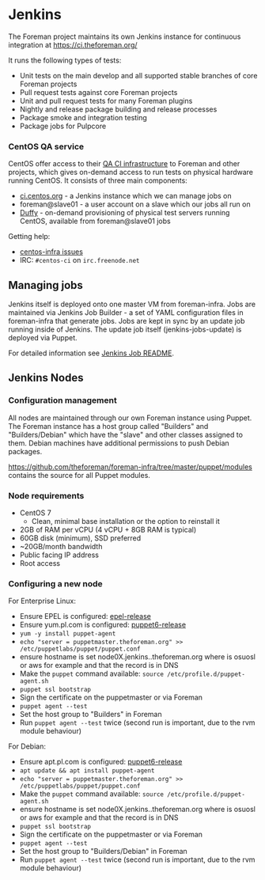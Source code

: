 # Jenkins

The Foreman project maintains its own Jenkins instance for continuous integration at https://ci.theforeman.org/

It runs the following types of tests:

* Unit tests on the main develop and all supported stable branches of core Foreman projects
* Pull request tests against core Foreman projects
* Unit and pull request tests for many Foreman plugins
* Nightly and release package building and release processes
* Package smoke and integration testing
* Package jobs for Pulpcore

### CentOS QA service

CentOS offer access to their [QA CI infrastructure](https://wiki.centos.org/QaWiki/CI) to Foreman and other projects, which gives on-demand access to run tests on physical hardware running CentOS.  It consists of three main components:

* [ci.centos.org](https://ci.centos.org) - a Jenkins instance which we can manage jobs on
* foreman@slave01 - a user account on a slave which our jobs all run on
* [Duffy](https://wiki.centos.org/QaWiki/CI/Duffy) - on-demand provisioning of physical test servers running CentOS, available from foreman@slave01 jobs

Getting help:

* [centos-infra issues](https://pagure.io/centos-infra/issues)
* IRC: `#centos-ci` on `irc.freenode.net`

## Managing jobs

Jenkins itself is deployed onto one master VM from foreman-infra.  Jobs are maintained via Jenkins Job Builder - a set of YAML configuration files in foreman-infra that generate jobs. Jobs are kept in sync by an update job running inside of Jenkins. The update job itself (jenkins-jobs-update) is deployed via Puppet.

For detailed information see [Jenkins Job README](https://github.com/theforeman/jenkins-jobs/blob/master/README.md).

## Jenkins Nodes

### Configuration management

All nodes are maintained through our own Foreman instance using Puppet.  The Foreman instance has a host group called "Builders" and "Builders/Debian" which have the "slave" and other classes assigned to them. Debian machines have additional permissions to push Debian packages.

https://github.com/theforeman/foreman-infra/tree/master/puppet/modules contains the source for all Puppet modules.

### Node requirements

* CentOS 7
  * Clean, minimal base installation or the option to reinstall it
* 2GB of RAM per vCPU (4 vCPU + 8GB RAM is typical)
* 60GB disk (minimum), SSD preferred
* ~20GB/month bandwidth
* Public facing IP address
* Root access

### Configuring a new node

For Enterprise Linux:

* Ensure EPEL is configured: [epel-release](https://dl.fedoraproject.org/pub/epel/epel-release-latest-7.noarch.rpm)
* Ensure yum.pl.com is configured: [puppet6-release](https://yum.puppet.com/puppet6/puppet6-release-el-7.noarch.rpm)
* `yum -y install puppet-agent`
* `echo "server = puppetmaster.theforeman.org" >> /etc/puppetlabs/puppet/puppet.conf`
* ensure hostname is set node0X.jenkins.<provider>.theforeman.org where <provider> is osuosl or aws for example and that the record is in DNS
* Make the `puppet` command available: `source /etc/profile.d/puppet-agent.sh`
* `puppet ssl bootstrap`
* Sign the certificate on the puppetmaster or via Foreman
* `puppet agent --test`
* Set the host group to "Builders" in Foreman
* Run `puppet agent --test` twice (second run is important, due to the rvm module behaviour)


For Debian:

* Ensure apt.pl.com is configured: [puppet6-release](https://apt.puppetlabs.com/puppet6-release-buster.deb)
* `apt update && apt install puppet-agent`
* `echo "server = puppetmaster.theforeman.org" >> /etc/puppetlabs/puppet/puppet.conf`
* Make the `puppet` command available: `source /etc/profile.d/puppet-agent.sh`
* ensure hostname is set node0X.jenkins.<provider>.theforeman.org where <provider> is osuosl or aws for example and that the record is in DNS
* `puppet ssl bootstrap`
* Sign the certificate on the puppetmaster or via Foreman
* `puppet agent --test`
* Set the host group to "Builders/Debian" in Foreman
* Run `puppet agent --test` twice (second run is important, due to the rvm module behaviour)
